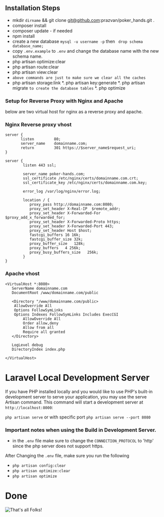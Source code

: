 ## Installation Steps 

*  mkdir `dirname` && git clone git@github.com:prazvan/poker_hands.git .
*  composer install 
*  composer update  - if needed
*  npm install
*  create a new database `mysql -u username -p` then ` drop schema database_name;`
*  copy `.env.example` to `.env` and change the database name with the new schema name.
*  php artisan optimize:clear
*  php artisan route:clear
*  php artisan view:clear
* `above commands are just to make sure we clear all the caches`
*  php artisan storage:link
*. php artisan key:generate
*. php artisan migrate `to create the database tables`
*. php optimize

### Setup for Reverse Proxy with Nginx and Apache

below are two virtual host for nginx as a reverse proxy and apache.

### Nginx Reverse proxy vhost
````
server {
       listen         80;
       server_name    domainname.com;
       return         301 https://$server_name$request_uri;
}

server {
        listen 443 ssl;

        server_name poker-hands.com;
        ssl_certificate /etc/nginx/certs/domainname.com.crt;
        ssl_certificate_key /etc/nginx/certs/domainname.com.key;

        error_log /var/log/nginx/error.log;

        location / {
           proxy_pass http://domainname.com:8080;
           proxy_set_header X-Real-IP  $remote_addr;
           proxy_set_header X-Forwarded-For $proxy_add_x_forwarded_for;
           proxy_set_header X-Forwarded-Proto https;
           proxy_set_header X-Forwarded-Port 443;
           proxy_set_header Host $host;
           fastcgi_buffers 16 16k;
           fastcgi_buffer_size 32k;
           proxy_buffer_size   128k;
           proxy_buffers   4 256k;
           proxy_busy_buffers_size   256k;
        }
}
````
### Apache vhost
````
<VirtualHost *:8080>
   ServerName domainname.com
   DocumentRoot /www/domainname.com/public

   <Directory "/www/domainname.com/public>
   	AllowOverride All
	Options FollowSymLinks
	Options Indexes FollowSymLinks Includes ExecCGI
    	AllowOverride All
        Order allow,deny
        Allow from all
        Require all granted
   </Directory>

   LogLevel debug
   DirectoryIndex index.php

</VirtualHost>
````

# Laravel Local Development Server

If you have PHP installed locally and you would like to use PHP's 
built-in development server to serve your application, you may use 
the serve Artisan command. This command will start a 
development server at `http://localhost:8000`:

`php artisan serve` or with specific port `php artisan serve --port 8080`

### Important notes when using the Build in Development Server.

* in the `.env` file make sure to change the `CONNECTION_PROTOCOL` to 'http'
since the php server does not support https. 

After Changing the `.env` file, make sure you run the following

* `php artisan config:clear` 
* `php artisan optimize:clear`
* `php artisan optimize`


# Done
![That's all Folks!](https://i.pinimg.com/originals/ae/c2/8f/aec28f0b31f6f5bbf6c6b4321eed2186.jpg)

